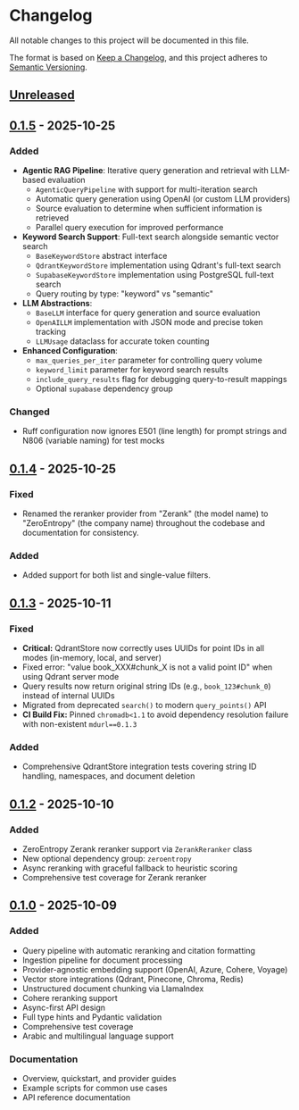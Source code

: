 # Changelog

All notable changes to this project will be documented in this file.

The format is based on [Keep a Changelog](https://keepachangelog.com/en/1.0.0/),
and this project adheres to [Semantic Versioning](https://semver.org/spec/v2.0.0.html).

## [Unreleased]

## [0.1.5] - 2025-10-25

### Added
- **Agentic RAG Pipeline**: Iterative query generation and retrieval with LLM-based evaluation
  - `AgenticQueryPipeline` with support for multi-iteration search
  - Automatic query generation using OpenAI (or custom LLM providers)
  - Source evaluation to determine when sufficient information is retrieved
  - Parallel query execution for improved performance
- **Keyword Search Support**: Full-text search alongside semantic vector search
  - `BaseKeywordStore` abstract interface
  - `QdrantKeywordStore` implementation using Qdrant's full-text search
  - `SupabaseKeywordStore` implementation using PostgreSQL full-text search
  - Query routing by type: "keyword" vs "semantic"
- **LLM Abstractions**:
  - `BaseLLM` interface for query generation and source evaluation
  - `OpenAILLM` implementation with JSON mode and precise token tracking
  - `LLMUsage` dataclass for accurate token counting
- **Enhanced Configuration**:
  - `max_queries_per_iter` parameter for controlling query volume
  - `keyword_limit` parameter for keyword search results
  - `include_query_results` flag for debugging query-to-result mappings
  - Optional `supabase` dependency group

### Changed
- Ruff configuration now ignores E501 (line length) for prompt strings and N806 (variable naming) for test mocks

## [0.1.4] - 2025-10-25

### Fixed
- Renamed the reranker provider from "Zerank" (the model name) to "ZeroEntropy" (the company name) throughout the codebase and documentation for consistency.

### Added
- Added support for both list and single-value filters.

## [0.1.3] - 2025-10-11

### Fixed
- **Critical:** QdrantStore now correctly uses UUIDs for point IDs in all modes (in-memory, local, and server)
- Fixed error: "value book_XXX#chunk_X is not a valid point ID" when using Qdrant server mode
- Query results now return original string IDs (e.g., `book_123#chunk_0`) instead of internal UUIDs
- Migrated from deprecated `search()` to modern `query_points()` API
- **CI Build Fix:** Pinned `chromadb<1.1` to avoid dependency resolution failure with non-existent `mdurl==0.1.3`

### Added
- Comprehensive QdrantStore integration tests covering string ID handling, namespaces, and document deletion

## [0.1.2] - 2025-10-10

### Added
- ZeroEntropy Zerank reranker support via `ZerankReranker` class
- New optional dependency group: `zeroentropy`
- Async reranking with graceful fallback to heuristic scoring
- Comprehensive test coverage for Zerank reranker

## [0.1.0] - 2025-10-09

### Added
- Query pipeline with automatic reranking and citation formatting
- Ingestion pipeline for document processing
- Provider-agnostic embedding support (OpenAI, Azure, Cohere, Voyage)
- Vector store integrations (Qdrant, Pinecone, Chroma, Redis)
- Unstructured document chunking via LlamaIndex
- Cohere reranking support
- Async-first API design
- Full type hints and Pydantic validation
- Comprehensive test coverage
- Arabic and multilingual language support

### Documentation
- Overview, quickstart, and provider guides
- Example scripts for common use cases
- API reference documentation

[Unreleased]: https://github.com/nuhatech/maktaba/compare/v0.1.5...HEAD
[0.1.5]: https://github.com/nuhatech/maktaba/compare/v0.1.4...v0.1.5
[0.1.4]: https://github.com/nuhatech/maktaba/compare/v0.1.3...v0.1.4
[0.1.3]: https://github.com/nuhatech/maktaba/compare/v0.1.2...v0.1.3
[0.1.2]: https://github.com/nuhatech/maktaba/compare/v0.1.0...v0.1.2
[0.1.0]: https://github.com/nuhatech/maktaba/releases/tag/v0.1.0
